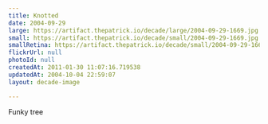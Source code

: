 ```yaml
---
title: Knotted
date: 2004-09-29
large: https://artifact.thepatrick.io/decade/large/2004-09-29-1669.jpg
small: https://artifact.thepatrick.io/decade/small/2004-09-29-1669.jpg
smallRetina: https://artifact.thepatrick.io/decade/small/2004-09-29-1669@2x.jpg
flickrUrl: null
photoId: null
createdAt: 2011-01-30 11:07:16.719538
updatedAt: 2004-10-04 22:59:07
layout: decade-image

---
```

Funky tree
